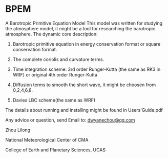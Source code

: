 # BPEM
A Barotropic Primitive Equation Model
This model was written for studying the atmosphere model, it might be a tool for researching the barotropic atmosphere.
The dynamic core description:

1. Barotropic primitive equation in energy conservation format or square conservation format.

2. The complete coriolis and curvature terms.

3. Time integration scheme: 3rd order Runger-Kutta (the same as RK3 in WRF) or original 4th order Runger-Kutta

4. Diffusion terms to smooth the short wave, it might be choosen from 0,2,4,6,8.

5. Davies LBC scheme(the same as WRF)

The details about running and installing might be found in Users'Guide.pdf

Any advice or question, send Email to: dwyanechou@qq.com

Zhou Lilong

National Meteorological Center of CMA

College of Earth and Planetary Sciences, UCAS
